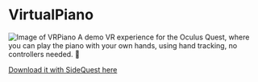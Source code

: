 # VirtualPiano

![Image of VRPiano](https://cdn.sidequestvr.com/file/15299/app_cover.png)
A demo VR experience for the Oculus Quest, where you can play the piano with your own hands, using hand tracking, no controllers needed. 🎹


[Download it with SideQuest here](https://sidequestvr.com/app/402)
